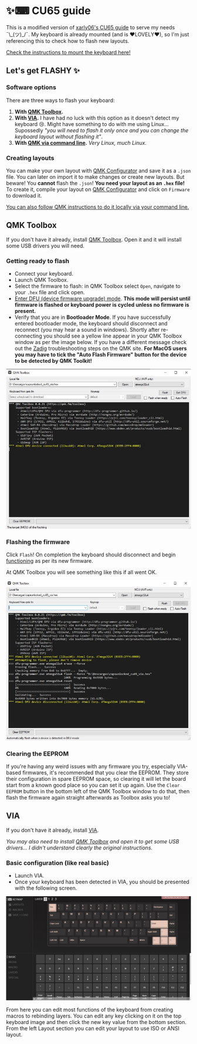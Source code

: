 # ✨⌨ CU65 guide

This is a modified version of [xarly06's CU65 guide](https://github.com/xarly06/cu65-guide) to serve my needs ¯\\\_(ツ)_/¯. My keyboard is already mounted (and is ♥LOVELY♥), so I'm just referencing this to check how to flash new layouts.

[Check the instructions to mount the keyboard here!](./Keyboard%20mount.md)

## Let's get FLASHY ✨

### Software options

There are three ways to flash your keyboard:
1) **With [QMK Toolbox](#qmk-toolbox).**
2) **With [VIA](#via).** I have had no luck with this option as it doesn't detect my keyboard 😢. Might have something to do with me using Linux... Supossedly _"you will need to flash it only once and you can change the keyboard layout without flashing it"_.
3) **With [QMK via command line](https://docs.qmk.fm/newbs).** _Very Linux, much Linux._

### Creating layouts

You can make your own layout with [QMK Configurator](https://config.qmk.fm/#/) and save it as a `.json` file. You can later on import it to make changes or create new layouts. But beware! You **cannot** flash the `.json`! **You need your layout as an `.hex` file!** To create it, compile your layout on [QMK Configurator](https://config.qmk.fm/#/) and click on `Firmware` to download it.

[You can also follow QMK instructions to do it locally via your command line.](https://docs.qmk.fm/newbs)

## QMK Toolbox

If you don't have it already, install [QMK Toolbox](https://github.com/qmk/qmk_toolbox/releases). Open it and it will install some USB drivers you will need.

### Getting ready to flash

- Connect your keyboard.
- Launch QMK Toolbox.
- Select the firmware to flash: in QMK Toolbox select `Open`, navigate to your `.hex` file and click open.
- [Enter DFU (device firmware upgrade) mode](./DFU.md). **This mode will persist until firmware is flashed or keyboard power is cycled unless no firmware is present.**
- Verify that you are in **Bootloader Mode**. If you have successfully entered bootloader mode, the keyboard should disconnect and reconnect (you may hear a sound in windows). Shortly after re-connecting you should see a yellow line appear in your QMK Toolbox window as per the image below. If you have a different message check out the [Zadig](https://docs.qmk.fm/#/driver_installation_zadig) troubleshooting steps on the QMK site. **For MacOS users you may have to tick the "Auto Flash Firmware" button for the device to be detected by QMK Toolkit!**

![qmkdfu](images/qmkdfu.jpg)

### Flashing the firmware

Click `Flash`! On completion the keyboard should disconnect and begin <u>functioning</u> as per its new firmware.

At QMK Toolbox you will see something like this if all went OK.

![qmkflash](images/qmkflash.jpg)

### Clearing the EEPROM

If you're having any weird issues with any firmware you try, especially VIA-based firmwares, it's recommended that you clear the EEPROM. They store their configuration in spare EEPROM space, so clearing it will let the board start from a known good place so you can set it up again. Use the `Clear EEPROM` button in the bottom left of the QMK Toolbox window to do that, then flash the firmware again straight afterwards as Toolbox asks you to!


## VIA

If you don't have it already, install [VIA](https://github.com/the-via/releases/releases/latest).

*You may also need to install [QMK Toolbox](https://github.com/qmk/qmk_toolbox/releases) and open it to get some USB drivers... I didn't understand clearly the original instructions.*

### Basic configuration (like real basic)

- Launch VIA.
- Once your keyboard has been detected in VIA, you should be presented with the following screen.

![vialayout](images/vialayout.jpg)

From here you can edit most functions of the keyboard from creating macros to rebinding layers. You can edit any key clicking on it on the top keyboard image and then click the new key value from the bottom section. From the left Layout section you can edit your layout to use ISO or ANSI layout.